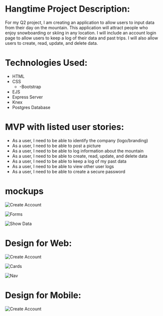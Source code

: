 
 # Hangtime Project Description:
For my Q2 project, I am creating an application to allow users to input data from their day on the mountain. This application will attract people who enjoy snowboarding or skiing in any location. I will include an account login page to allow users to keep a log of their data and past trips. I will also allow users to create, read, update, and delete data.

# Technologies Used: 
  * HTML 
  * CSS 
    * -Bootstrap 
  * EJS 
  * Express Server 
  * Knex 
  * Postgres Database

  # MVP with listed user stories: 
*	As a user, I need to be able to identify the company (logo/branding) 
*	As a user, I need to be able to post a picture 
* As a user, I need to be able to log information about the mountain 
*	As a user, I need to be able to create, read, update, and delete data 
*	As a user, I need to be able to keep a log of my past data 
*	As a user, I need to be able to view other user logs 
*	As a user, I need to be able to create a secure password


# mockups

![Create Account](https://github.com/rkborgstrom/hangtime/blob/master/public/images/image1.jpg)
  
![Forms](https://github.com/rkborgstrom/hangtime/blob/master/public/images/image2.jpg)

![Show Data](https://github.com/rkborgstrom/hangtime/blob/master/public/images/image3.jpg)

# Design for Web: 
![Create Account](https://github.com/rkborgstrom/hangtime/blob/master/public/images/IMG_2300.PNG)
  
![Cards](https://github.com/rkborgstrom/hangtime/blob/master/public/images/IMG_2301.PNG)

![Nav](https://github.com/rkborgstrom/hangtime/blob/master/public/images/IMG_2302.PNG)




# Design for Mobile: 

![Create Account](https://github.com/rkborgstrom/hangtime/blob/master/public/images/mobile.jpg)




